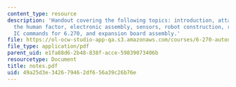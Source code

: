 ```yaml
---
content_type: resource
description: 'Handout covering the following topics: introduction, attack of the drones,
  the human factor, electronic assembly, sensors, robot construction, robot control,
  IC commands for 6.270, and expansion board assembly.'
file: https://ol-ocw-studio-app-qa.s3.amazonaws.com/courses/6-270-autonomous-robot-design-competition-january-iap-2005/49a25d3e342679462df656a39c26b76e_notes.pdf
file_type: application/pdf
parent_uid: e1fa88d6-2b48-838f-acce-59839073406b
resourcetype: Document
title: notes.pdf
uid: 49a25d3e-3426-7946-2df6-56a39c26b76e
---
```

